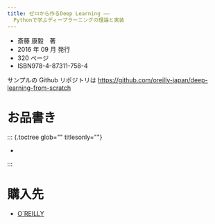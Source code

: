 ```yaml
---
title: ゼロから作るDeep Learning ――
  Pythonで学ぶディープラーニングの理論と実装
---
```


- 斎藤 康毅　著
- 2016 年 09 月 発行
- 320 ページ
- ISBN978-4-87311-758-4

サンプルの Github リポジトリは
<https://github.com/oreilly-japan/deep-learning-from-scratch>

# お品書き

::: {.toctree glob="" titlesonly=""}

-

:::

# 購入先

- [O\`REILLY](https://www.oreilly.co.jp/books/9784873117584/)
